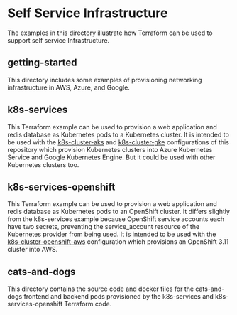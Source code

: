 # Self Service Infrastructure
The examples in this directory illustrate how Terraform can be used to support self service Infrastructure.

## getting-started
This directory includes some examples of provisioning networking infrastructure in AWS, Azure, and Google.

## k8s-services
This Terraform example can be used to provision a web application and redis database as Kubernetes pods to a Kubernetes cluster.  It is intended to be used with the [k8s-cluster-aks](../infrastructure-as-code/k8s-cluster-aks) and [k8s-cluster-gke](../infrastructure-as-code/k8s-cluster-gke) configurations of this repository which provision Kubernetes clusters into Azure Kubernetes Service and Google Kubernetes Engine. But it could be used with other Kubernetes clusters too.

## k8s-services-openshift
This Terraform example can be used to provision a web application and redis database as Kubernetes pods to an OpenShift cluster.  It differs slightly from the k8s-services example because OpenShift service accounts each have two secrets, preventing the service_account resource of the Kubernetes provider from being used. It is intended to be used with the [k8s-cluster-openshift-aws](../infrastructure-as-code/k8s-cluster-openshift-aws) configuration which provisions an OpenShift 3.11 cluster into AWS.

## cats-and-dogs
This directory contains the source code and docker files for the cats-and-dogs frontend and backend pods provisioned by the k8s-services and k8s-services-openshift Terraform code.  
